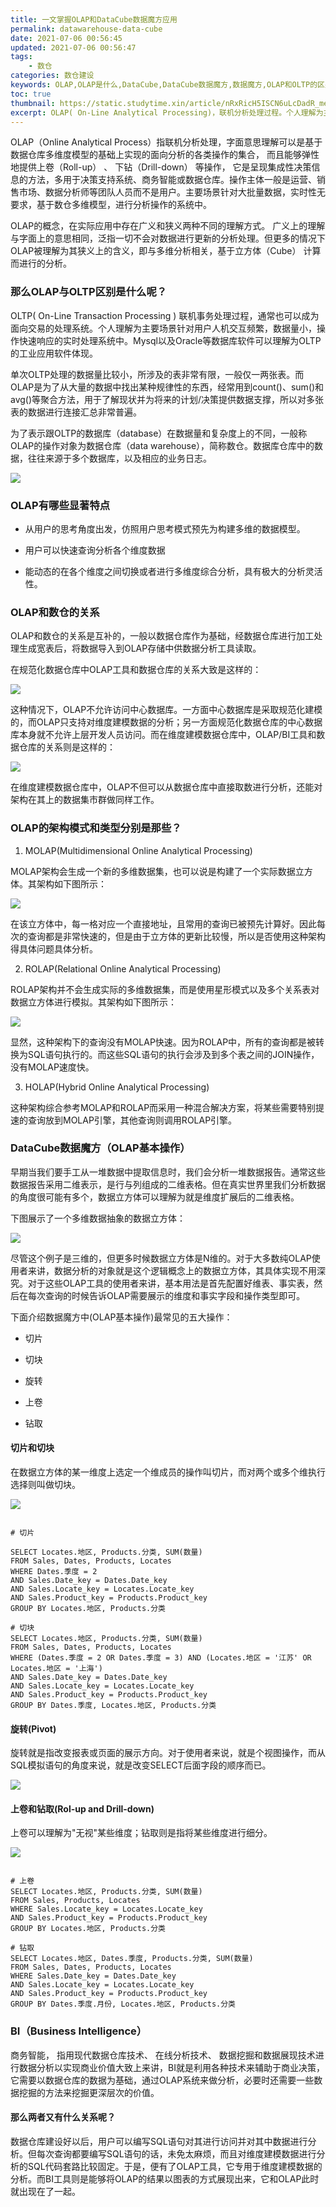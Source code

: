 ```yaml
---
title: 一文掌握OLAP和DataCube数据魔方应用
permalink: datawarehouse-data-cube
date: 2021-07-06 00:56:45
updated: 2021-07-06 00:56:47
tags: 
    - 数仓
categories: 数仓建设
keywords: OLAP,OLAP是什么,DataCube,DataCube数据魔方,数据魔方,OLAP和OLTP的区别,数据切片和切块,数据上卷和钻取
toc: true
thumbnail: https://static.studytime.xin/article/nRxRicH5ISCN6uLcDadR_meitu_1.jpg
excerpt: OLAP( On-Line Analytical Processing)，联机分析处理过程。个人理解为主要场景针对大批量数据，实时性无要求，基于数仓多维模型，进行分析操作的系统中。Hadoop体系中MapReduce、Hive、Spark、Flink等都可以进行为OLAP实现。
---
```


OLAP（Online Analytical Process）指联机分析处理，字面意思理解可以是基于数据仓库多维度模型的基础上实现的面向分析的各类操作的集合， 而且能够弹性地提供上卷（Roll-up） 、 下钻（Drill-down） 等操作， 它是呈现集成性决策信息的方法，多用于决策支持系统、商务智能或数据仓库。操作主体一般是运营、销售市场、数据分析师等团队人员而不是用户。主要场景针对大批量数据，实时性无要求，基于数仓多维模型，进行分析操作的系统中。

OLAP的概念，在实际应用中存在广义和狭义两种不同的理解方式。 广义上的理解与字面上的意思相同，泛指一切不会对数据进行更新的分析处理。但更多的情况下OLAP被理解为其狭义上的含义，即与多维分析相关，基于立方体（Cube） 计算而进行的分析。

### 那么OLAP与OLTP区别是什么呢？

OLTP( On-Line Transaction Processing ) 联机事务处理过程，通常也可以成为面向交易的处理系统。个人理解为主要场景针对用户人机交互频繁，数据量小，操作快速响应的实时处理系统中。Mysql以及Oracle等数据库软件可以理解为OLTP的工业应用软件体现。

单次OLTP处理的数据量比较小，所涉及的表非常有限，一般仅一两张表。而OLAP是为了从大量的数据中找出某种规律性的东西，经常用到count()、sum()和avg()等聚合方法，用于了解现状并为将来的计划/决策提供数据支撑，所以对多张表的数据进行连接汇总非常普遍。

为了表示跟OLTP的数据库（database）在数据量和复杂度上的不同，一般称OLAP的操作对象为数据仓库（data warehouse），简称数仓。数据库仓库中的数据，往往来源于多个数据库，以及相应的业务日志。

![](https://static.studytime.xin/article/20200607010742.png)

### OLAP有哪些显著特点

- 从用户的思考⻆度出发，仿照用户思考模式预先为构建多维的数据模型。

- 用户可以快速查询分析各个维度数据

- 能动态的在各个维度之间切换或者进行多维度综合分析，具有极大的分析灵活性。

### OLAP和数仓的关系

OLAP和数仓的关系是互补的，一般以数据仓库作为基础，经数据仓库进行加工处理生成宽表后，将数据导入到OLAP存储中供数据分析工具读取。

在规范化数据仓库中OLAP工具和数据仓库的关系大致是这样的：

![](https://static.studytime.xin/article/20200606193107.png)

这种情况下，OLAP不允许访问中心数据库。一方面中心数据库是采取规范化建模的，而OLAP只支持对维度建模数据的分析；另一方面规范化数据仓库的中心数据库本身就不允许上层开发人员访问。而在维度建模数据仓库中，OLAP/BI工具和数据仓库的关系则是这样的：

![](https://static.studytime.xin/article/20200606193144.png)

在维度建模数据仓库中，OLAP不但可以从数据仓库中直接取数进行分析，还能对架构在其上的数据集市群做同样工作。

### OLAP的架构模式和类型分别是那些？    

1. MOLAP(Multidimensional Online Analytical Processing)    

MOLAP架构会生成一个新的多维数据集，也可以说是构建了一个实际数据立方体。其架构如下图所示： 


![](https://static.studytime.xin//studytime/image/articles/ufINyn.jpg)

在该立方体中，每一格对应一个直接地址，且常用的查询已被预先计算好。因此每次的查询都是非常快速的，但是由于立方体的更新比较慢，所以是否使用这种架构得具体问题具体分析。    

2. ROLAP(Relational Online Analytical Processing)    

ROLAP架构并不会生成实际的多维数据集，而是使用星形模式以及多个关系表对数据立方体进行模拟。其架构如下图所示： 

![](https://static.studytime.xin//studytime/image/articles/FYdroJ.jpg)

显然，这种架构下的查询没有MOLAP快速。因为ROLAP中，所有的查询都是被转换为SQL语句执行的。而这些SQL语句的执行会涉及到多个表之间的JOIN操作，没有MOLAP速度快。

3. HOLAP(Hybrid Online Analytical Processing)

这种架构综合参考MOLAP和ROLAP而采用一种混合解决方案，将某些需要特别提速的查询放到MOLAP引擎，其他查询则调用ROLAP引擎。

### DataCube数据魔方（OLAP基本操作）

早期当我们要手工从一堆数据中提取信息时，我们会分析一堆数据报告。通常这些数据报告采用二维表示，是行与列组成的二维表格。但在真实世界里我们分析数据的角度很可能有多个，数据立方体可以理解为就是维度扩展后的二维表格。

下图展示了一个多维数据抽象的数据立方体：

![](https://static.studytime.xin/article/20200606191204.png)

尽管这个例子是三维的，但更多时候数据立方体是N维的。对于大多数纯OLAP使用者来讲，数据分析的对象就是这个逻辑概念上的数据立方体，其具体实现不用深究。对于这些OLAP工具的使用者来讲，基本用法是首先配置好维表、事实表，然后在每次查询的时候告诉OLAP需要展示的维度和事实字段和操作类型即可。

下面介绍数据魔方中(OLAP基本操作)最常见的五大操作：

- 切片

- 切块

- 旋转

- 上卷

- 钻取

#### 切片和切块

在数据立方体的某一维度上选定一个维成员的操作叫切片，而对两个或多个维执行选择则叫做切块。

![](https://static.studytime.xin/article/20200606192208.png)

```

# 切片

SELECT Locates.地区, Products.分类, SUM(数量)
FROM Sales, Dates, Products, Locates
WHERE Dates.季度 = 2
AND Sales.Date_key = Dates.Date_key
AND Sales.Locate_key = Locates.Locate_key
AND Sales.Product_key = Products.Product_key
GROUP BY Locates.地区, Products.分类

# 切块
SELECT Locates.地区, Products.分类, SUM(数量)
FROM Sales, Dates, Products, Locates
WHERE (Dates.季度 = 2 OR Dates.季度 = 3) AND (Locates.地区 = '江苏' OR Locates.地区 = '上海')
AND Sales.Date_key = Dates.Date_key
AND Sales.Locate_key = Locates.Locate_key
AND Sales.Product_key = Products.Product_key
GROUP BY Dates.季度, Locates.地区, Products.分类

```

#### 旋转(Pivot)

旋转就是指改变报表或页面的展示方向。对于使用者来说，就是个视图操作，而从SQL模拟语句的角度来说，就是改变SELECT后面字段的顺序而已。

![](https://static.studytime.xin/article/20200606192310.png)

#### 上卷和钻取(Rol-up and Drill-down)

上卷可以理解为"无视"某些维度；钻取则是指将某些维度进行细分。

![](https://static.studytime.xin/article/20200606192502.png)

```

# 上卷
SELECT Locates.地区, Products.分类, SUM(数量)
FROM Sales, Products, Locates
WHERE Sales.Locate_key = Locates.Locate_key
AND Sales.Product_key = Products.Product_key
GROUP BY Locates.地区, Products.分类

# 钻取
SELECT Locates.地区, Dates.季度, Products.分类, SUM(数量)
FROM Sales, Dates, Products, Locates
WHERE Sales.Date_key = Dates.Date_key
AND Sales.Locate_key = Locates.Locate_key
AND Sales.Product_key = Products.Product_key
GROUP BY Dates.季度.月份, Locates.地区, Products.分类

```

### BI（Business Intelligence）

商务智能， 指用现代数据仓库技术、 在线分析技术、 数据挖掘和数据展现技术进行数据分析以实现商业价值大致上来讲，BI就是利用各种技术来辅助于商业决策，它需要以数据仓库的数据为基础，通过OLAP系统来做分析，必要时还需要一些数据挖掘的方法来挖掘更深层次的价值。

#### 那么两者又有什么关系呢？

数据仓库建设好以后，用户可以编写SQL语句对其进行访问并对其中数据进行分析。但每次查询都要编写SQL语句的话，未免太麻烦，而且对维度建模数据进行分析的SQL代码套路比较固定。于是，便有了OLAP工具，它专用于维度建模数据的分析。而BI工具则是能够将OLAP的结果以图表的方式展现出来，它和OLAP此时就出现在了一起。  

  
